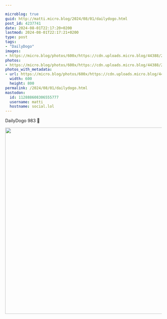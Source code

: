 ```yaml
---

microblog: true
guid: http://matti.micro.blog/2024/08/01/dailydogo.html
post_id: 4237741
date: 2024-08-01T22:17:20+0200
lastmod: 2024-08-01T22:17:21+0200
type: post
tags:
- "DailyDogo"
images:
- https://micro.blog/photos/600x/https://cdn.uploads.micro.blog/44388/2024/24f2f2f0145546bf8713c85dff936a48.jpg
photos:
- https://micro.blog/photos/600x/https://cdn.uploads.micro.blog/44388/2024/24f2f2f0145546bf8713c85dff936a48.jpg
photos_with_metadata:
- url: https://micro.blog/photos/600x/https://cdn.uploads.micro.blog/44388/2024/24f2f2f0145546bf8713c85dff936a48.jpg
  width: 600
  height: 800
permalink: /2024/08/01/dailydogo.html
mastodon:
  id: 112888608306555777
  username: matti
  hostname: social.lol
---
```

DailyDogo 983 🐶

<img src="/media/uploads/2024/24f2f2f0145546bf8713c85dff936a48.jpg" width="600" alt="" />
